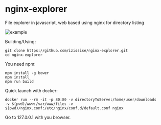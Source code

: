 # nginx-explorer
File explorer in javascript, web based
using nginx for directory listing

![example](https://raw.github.com/izissise/nginx-explorer/master/art/example.png "Example")

Building/Using:
```
git clone https://github.com/izissise/nginx-explorer.git
cd nginx-explorer
```

You need npm:
```
npm install -g bower
npm install
npm run build
```

Quick launch with docker:
```
docker run --rm -it -p 80:80 -v directoryToServe:/home/user/downloads -v $(pwd)/www:/var/www/files -v $(pwd)/nginx.conf:/etc/nginx/conf.d/default.conf nginx
```
Go to 127.0.0.1 with you browser.
